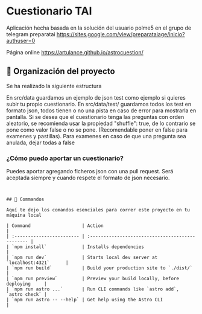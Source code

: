 # Cuestionario TAI
Aplicación hecha basada en la solución del usuario polme5 en el grupo de telegram preparatai https://sites.google.com/view/preparataiage/inicio?authuser=0

Página online https://artulance.github.io/astrocuestion/

## 🚀 Organización del proyecto

Se ha realizado la siguiente estructura

En src/data guardamos un ejemplo de json test como ejemplo si quieres subir tu propio cuestionario. 
En src/data/test/ guardamos todos los test en formato json, todos tienen o no una pista en caso de error para mostrarla en pantalla.
Si se desea que el cuestionario tenga las preguntas con orden aleatorio, se recomienda usar la propiedad "shuffle": true, de lo contrario se pone como valor false o no se pone. (Recomendable poner en false para examenes y pastillas). Para examenes en caso de que una pregunta sea anulada, dejar todas a false

### ¿Cómo puedo aportar un cuestionario?

Puedes aportar agregando ficheros json con una pull request. Será aceptada siempre y cuando respete el formato de json necesario.

```


## 🧞 Commandos

Aquí te dejo los comandos esenciales para correr este proyecto en tu máquina local

| Command                   | Action                                           |
| :------------------------ | :----------------------------------------------- |
| `npm install`             | Installs dependencies                            |
| `npm run dev`             | Starts local dev server at `localhost:4321`      |
| `npm run build`           | Build your production site to `./dist/`          |
| `npm run preview`         | Preview your build locally, before deploying     |
| `npm run astro ...`       | Run CLI commands like `astro add`, `astro check` |
| `npm run astro -- --help` | Get help using the Astro CLI                     |




